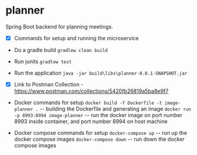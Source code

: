 # planner
Spring Boot backend for planning meetings.

- [x] Commands for setup and running the microservice

- Do a gradle build
`gradlew clean build`

- Run junits
`gradlew test`

- Run the application
`java -jar build\libs\planner-0.0.1-SNAPSHOT.jar`

- [x] Link to Postman Collection - https://www.postman.com/collections/5420fb26819a5ba8e9f7

- Docker commands for setup
`docker build -f Dockerfile -t image-planner .` -- building the Dockerfile and generating an image
`docker run -p 8993:8994 image-planner` -- run the docker image on port number 8993 inside container, and port number 8994 on host machine

- Docker compose commands for setup
`docker-compose up` -- run up the docker compose images
`docker-compose down` -- run down the docker compose images